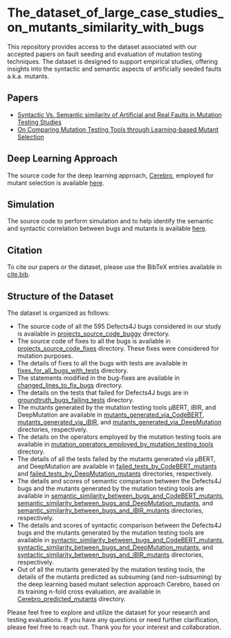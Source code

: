 # The_dataset_of_large_case_studies_on_mutants_similarity_with_bugs

This repository provides access to the dataset associated with our accepted papers on fault seeding and evaluation of mutation testing techniques. The dataset is designed to support empirical studies, offering insights into the syntactic and semantic aspects of artificially seeded faults a.k.a. mutants.

## Papers

- [Syntactic Vs. Semantic similarity of Artificial and Real Faults in Mutation Testing Studies](https://ieeexplore.ieee.org/document/10136793)
- [On Comparing Mutation Testing Tools through Learning-based Mutant Selection](https://ieeexplore.ieee.org/document/10173980)

## Deep Learning Approach

The source code for the deep learning approach, [Cerebro](https://www.computer.org/csdl/journal/ts/2023/01/09677967/1A4SyVTjzhu), employed for mutant selection is available [here](https://github.com/garghub/Cerebro).

## Simulation

The source code to perform simulation and to help identify the semantic and syntactic correlation between bugs and mutants is available [here](https://github.com/garghub/simutate).

## Citation

To cite our papers or the dataset, please use the BibTeX entries available in [cite.bib](cite.bib).

## Structure of the Dataset

The dataset is organized as follows:

- The source code of all the 595 Defects4J bugs considered in our study is available in [projects_source_code_buggy](projects_source_code_buggy) directory.
- The source code of fixes to all the bugs is available in [projects_source_code_fixes](projects_source_code_fixes) directory. These fixes were considered for mutation purposes.
- The details of fixes to all the bugs with tests are available in [fixes_for_all_bugs_with_tests](fixes_for_all_bugs_with_tests) directory.
- The statements modified in the bug-fixes are available in [changed_lines_to_fix_bugs](changed_lines_to_fix_bugs) directory.
- The details on the tests that failed for Defects4J bugs are in [groundtruth_bugs_failing_tests](groundtruth_bugs_failing_tests) directory.
- The mutants generated by the mutation testing tools μBERT, iBIR, and DeepMutation are available in [mutants_generated_via_CodeBERT](mutants_generated_via_CodeBERT), [mutants_generated_via_iBIR](mutants_generated_via_iBIR), and [mutants_generated_via_DeepMutation](mutants_generated_via_DeepMutation) directories, respectively.
- The details on the operators employed by the mutation testing tools are available in [mutation_operators_employed_by_mutation_testing_tools](mutation_operators_employed_by_mutation_testing_tools) directory.
- The details of all the tests failed by the mutants generated via μBERT, and DeepMutation are available in [failed_tests_by_CodeBERT_mutants](failed_tests_by_CodeBERT_mutants) and [failed_tests_by_DeepMutation_mutants](failed_tests_by_DeepMutation_mutants) directories, respectively.
- The details and scores of semantic comparison between the Defects4J bugs and the mutants generated by the mutation testing tools are available in [semantic_similarity_between_bugs_and_CodeBERT_mutants](semantic_similarity_between_bugs_and_CodeBERT_mutants), [semantic_similarity_between_bugs_and_DeepMutation_mutants](semantic_similarity_between_bugs_and_DeepMutation_mutants), and [semantic_similarity_between_bugs_and_iBIR_mutants](semantic_similarity_between_bugs_and_iBIR_mutants) directories, respectively.
- The details and scores of syntactic comparison between the Defects4J bugs and the mutants generated by the mutation testing tools are available in [syntactic_similarity_between_bugs_and_CodeBERT_mutants](syntactic_similarity_between_bugs_and_CodeBERT_mutants), [syntactic_similarity_between_bugs_and_DeepMutation_mutants](syntactic_similarity_between_bugs_and_DeepMutation_mutants), and [syntactic_similarity_between_bugs_and_iBIR_mutants](syntactic_similarity_between_bugs_and_iBIR_mutants) directories, respectively.
- Out of all the mutants generated by the mutation testing tools, the details of the mutants predicted as subsuming (and non-subsuming) by the deep learning based mutant selection approach Cerebro, based on its training n-fold cross evaluation, are available in [Cerebro_predicted_mutants](Cerebro_predicted_mutants) directory.

Please feel free to explore and utilize the dataset for your research and testing evaluations. If you have any questions or need further clarification, please feel free to reach out. Thank you for your interest and collaboration.

